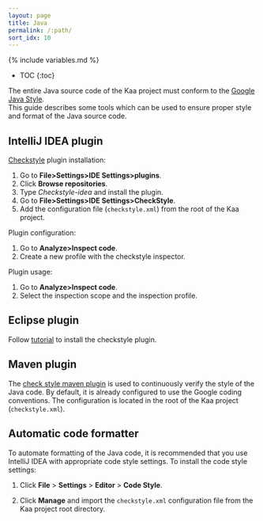 ```yaml
---
layout: page
title: Java
permalink: /:path/
sort_idx: 10
---
```


{% include variables.md %}

* TOC
{:toc}

The entire Java source code of the Kaa project must conform to the [Google Java Style](https://google.github.io/styleguide/javaguide.html).  
This guide describes some tools which can be used to ensure proper style and format of the Java source code.


## IntelliJ IDEA plugin
[Checkstyle](https://github.com/jshiell/checkstyle-idea) plugin installation:

1. Go to **File>Settings>IDE Settings>plugins**.
2. Click **Browse repositories**.
3. Type *Checkstyle-idea* and install the plugin.
4. Go to **File>Settings>IDE Settings>CheckStyle**.
5. Add the configuration file (`checkstyle.xml`) from the root of the Kaa project.

Plugin configuration:

1. Go to **Analyze>Inspect code**.
2. Create a new profile with the checkstyle inspector.

Plugin usage:

1. Go to **Analyze>Inspect code**.
2. Select the inspection scope and the inspection profile.

## Eclipse plugin
Follow [tutorial](http://eclipse-cs.sourceforge.net/#!/install) to install the checkstyle plugin.

## Maven plugin
The [check style maven plugin](https://maven.apache.org/plugins/maven-checkstyle-plugin/usage.html) is used to continuously verify the style of the Java code. By default, it is already configured to use the Google coding conventions. The configuration is located in the root of the Kaa project (`checkstyle.xml`).

## Automatic code formatter
To automate formatting of the Java code, it is recommended that you use IntelliJ IDEA with appropriate code style settings.
To install the code style settings:

1. Click **File** > **Settings** > **Editor** > **Code Style**.

2. Click **Manage** and import the `checkstyle.xml` configuration file from the Kaa project root directory.